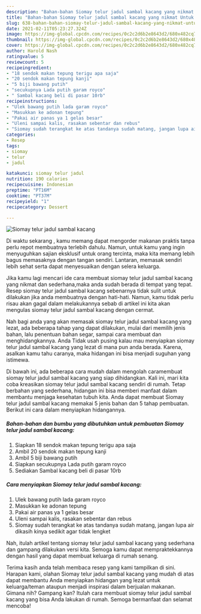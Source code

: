 ```yaml
---
description: "Bahan-bahan Siomay telur jadul sambal kacang yang nikmat Untuk Jualan"
title: "Bahan-bahan Siomay telur jadul sambal kacang yang nikmat Untuk Jualan"
slug: 638-bahan-bahan-siomay-telur-jadul-sambal-kacang-yang-nikmat-untuk-jualan
date: 2021-02-11T05:23:27.324Z
image: https://img-global.cpcdn.com/recipes/0c2c2d6b2e8643d2/680x482cq70/siomay-telur-jadul-sambal-kacang-foto-resep-utama.jpg
thumbnail: https://img-global.cpcdn.com/recipes/0c2c2d6b2e8643d2/680x482cq70/siomay-telur-jadul-sambal-kacang-foto-resep-utama.jpg
cover: https://img-global.cpcdn.com/recipes/0c2c2d6b2e8643d2/680x482cq70/siomay-telur-jadul-sambal-kacang-foto-resep-utama.jpg
author: Harold Nash
ratingvalue: 5
reviewcount: 5
recipeingredient:
- "18 sendok makan tepung terigu apa saja"
- "20 sendok makan tepung kanji"
- "5 biji bawang putih"
- "secukupnya Lada putih garam royco"
- " Sambal kacang beli di pasar 10rb"
recipeinstructions:
- "Ulek bawang putih lada garam royco"
- "Masukkan ke adonan tepung"
- "Pakai air panas ya 1 gelas besar"
- "Uleni sampai kalis, rasakan sebentar dan rebus"
- "Siomay sudah terangkat ke atas tandanya sudah matang, jangan lupa air dikasih kinya sedikit agar tidak lengket"
categories:
- Resep
tags:
- siomay
- telur
- jadul

katakunci: siomay telur jadul 
nutrition: 190 calories
recipecuisine: Indonesian
preptime: "PT16M"
cooktime: "PT37M"
recipeyield: "1"
recipecategory: Dessert

---
```



![Siomay telur jadul sambal kacang](https://img-global.cpcdn.com/recipes/0c2c2d6b2e8643d2/680x482cq70/siomay-telur-jadul-sambal-kacang-foto-resep-utama.jpg)

Di waktu  sekarang , kamu memang dapat mengorder makanan praktis tanpa perlu repot membuatnya terlebih dahulu. Namun, untuk kamu yang ingin menyuguhkan sajian eksklusif untuk orang tercinta, maka kita memang lebih bagus memasaknya dengan tangan sendiri. Lantaran, memasak sendiri lebih sehat serta dapat menyesuaikan dengan selera keluarga.

Jika kamu lagi mencari ide cara membuat siomay telur jadul sambal kacang yang nikmat dan sederhana,maka anda sudah berada di tempat yang tepat. Resep siomay telur jadul sambal kacang  sebenarnya tidak sulit untuk dilakukan jika anda membuatnya dengan hati-hati. Namun, kamu tidak perlu risau akan gagal dalam melakukannya 
sebab di artikel ini kita akan mengulas siomay telur jadul sambal kacang dengan cermat.  



Nah bagi anda yang akan memasak siomay telur jadul sambal kacang yang lezat, ada beberapa tahap yang dapat dilakukan, mulai dari memilih jenis bahan, lalu penentuan bahan segar, sampai cara membuat dan menghidangkannya. Anda Tidak usah pusing kalau mau menyiapkan siomay telur jadul sambal kacang yang lezat di mana pun anda berada. Karena, asalkan kamu  tahu caranya, maka hidangan ini bisa menjadi suguhan yang istimewa.

Di bawah ini, ada beberapa cara mudah dalam mengolah caramembuat siomay telur jadul sambal kacang yang siap dihidangkan. Kali ini, mari kita coba kreasikan siomay telur jadul sambal kacang sendiri di rumah. Tetap berbahan yang sederhana, hidangan ini bisa memberi manfaat dalam membantu menjaga kesehatan tubuh kita. Anda dapat membuat Siomay telur jadul sambal kacang memakai 5 jenis bahan dan 5 tahap pembuatan. Berikut ini cara dalam menyiapkan hidangannya.

<!--inarticleads1-->

##### Bahan-bahan dan bumbu yang dibutuhkan untuk pembuatan Siomay telur jadul sambal kacang:

1. Siapkan 18 sendok makan tepung terigu apa saja
1. Ambil 20 sendok makan tepung kanji
1. Ambil 5 biji bawang putih
1. Siapkan secukupnya Lada putih garam royco
1. Sediakan  Sambal kacang beli di pasar 10rb




<!--inarticleads2-->

##### Cara menyiapkan Siomay telur jadul sambal kacang:

1. Ulek bawang putih lada garam royco
1. Masukkan ke adonan tepung
1. Pakai air panas ya 1 gelas besar
1. Uleni sampai kalis, rasakan sebentar dan rebus
1. Siomay sudah terangkat ke atas tandanya sudah matang, jangan lupa air dikasih kinya sedikit agar tidak lengket




Nah, itulah artikel tentang  siomay telur jadul sambal kacang  yang sederhana dan gampang dilakukan versi kita. Semoga kamu dapat mempraktekkannya dengan hasil yang dapat membuat keluarga di rumah senang. 

Terima kasih anda telah membaca resep yang kami tampilkan di sini. Harapan kami, olahan  Siomay telur jadul sambal kacang yang mudah di atas dapat membantu Anda menyiapkan hidangan yang lezat untuk keluarga/teman ataupun menjadi inspirasi dalam berjualan makanan. Gimana nih? Gampang kan? Itulah cara membuat siomay telur jadul sambal kacang yang bisa Anda lakukan di rumah. Semoga bermanfaat dan selamat mencoba!

